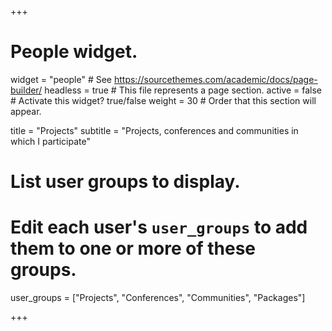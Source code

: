 +++
# People widget.
widget = "people"  # See https://sourcethemes.com/academic/docs/page-builder/
headless = true  # This file represents a page section.
active = false  # Activate this widget? true/false
weight = 30  # Order that this section will appear.

title = "Projects"
subtitle = "Projects, conferences and communities in which I participate"

# List user groups to display.
#   Edit each user's `user_groups` to add them to one or more of these groups.
user_groups = ["Projects",
               "Conferences",
               "Communities",
               "Packages"]

+++
